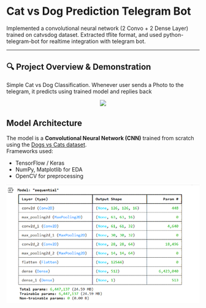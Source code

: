 # Cat vs Dog Prediction Telegram Bot

Implemented a convolutional neural network (2 Convo + 2 Dense Layer) trained on catvsdog dataset. Extracted tflite format, and used python-telegram-bot for realtime integration with telegram bot.

---

## 🔍 Project Overview & Demonstration

Simple Cat vs Dog Classification. Whenever user sends a Photo to the telegram, it predicts using trained model and replies back

<p align="center">
  <img src="assets/demo.gif" width="600"/>
</p>

##  Model Architecture

The model is a **Convolutional Neural Network (CNN)** trained from scratch using the [Dogs vs Cats dataset](https://www.microsoft.com/en-us/download/details.aspx?id=54765).  
Frameworks used:
- TensorFlow / Keras
- NumPy, Matplotlib for EDA
- OpenCV for preprocessing



<p align="center">
  <img src="assets/image.png" width="600"/>
</p>

